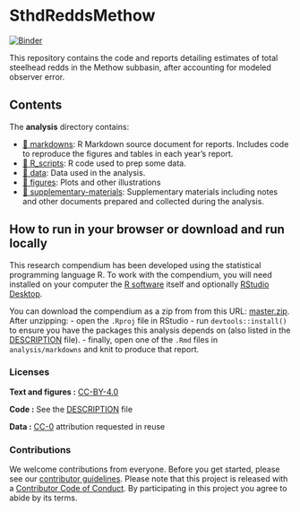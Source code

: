 
<!-- README.md is generated from README.Rmd. Please edit that file -->

# SthdReddsMethow

[![Binder](https://mybinder.org/badge_logo.svg)](https://mybinder.org/v2/gh/wdfw-fp/SthdReddsMethow/master?urlpath=rstudio)

This repository contains the code and reports detailing estimates of
total steelhead redds in the Methow subbasin, after accounting for
modeled observer error.

## Contents

The **analysis** directory contains:

-   [:file_folder: markdowns](/analysis/markdowns): R Markdown source
    document for reports. Includes code to reproduce the figures and
    tables in each year’s report.
-   [:file_folder: R_scripts](/analysis/R_scripts): R code used to prep
    some data.
-   [:file_folder: data](/analysis/data): Data used in the analysis.
-   [:file_folder: figures](/analysis/figures): Plots and other
    illustrations
-   [:file_folder:
    supplementary-materials](/analysis/supplementary-materials):
    Supplementary materials including notes and other documents prepared
    and collected during the analysis.

## How to run in your browser or download and run locally

This research compendium has been developed using the statistical
programming language R. To work with the compendium, you will need
installed on your computer the [R
software](https://cloud.r-project.org/) itself and optionally [RStudio
Desktop](https://rstudio.com/products/rstudio/download/).

You can download the compendium as a zip from from this URL:
[master.zip](/archive/master.zip). After unzipping: - open the `.Rproj`
file in RStudio - run `devtools::install()` to ensure you have the
packages this analysis depends on (also listed in the
[DESCRIPTION](/DESCRIPTION) file). - finally, open one of the `.Rmd`
files in `analysis/markdowns` and knit to produce that report.

### Licenses

**Text and figures :**
[CC-BY-4.0](http://creativecommons.org/licenses/by/4.0/)

**Code :** See the [DESCRIPTION](DESCRIPTION) file

**Data :** [CC-0](http://creativecommons.org/publicdomain/zero/1.0/)
attribution requested in reuse

### Contributions

We welcome contributions from everyone. Before you get started, please
see our [contributor guidelines](CONTRIBUTING.md). Please note that this
project is released with a [Contributor Code of Conduct](CONDUCT.md). By
participating in this project you agree to abide by its terms.
